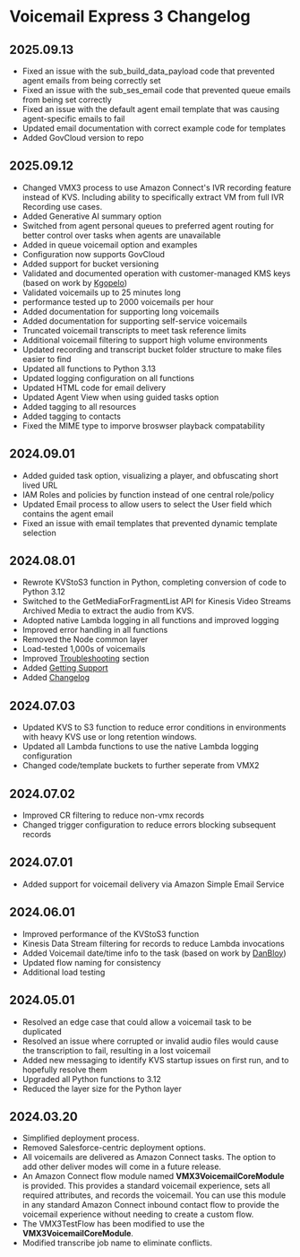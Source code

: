 # Voicemail Express 3 Changelog
## 2025.09.13
-  Fixed an issue with the sub_build_data_payload code that prevented agent emails from being correctly set
-  Fixed an issue with the sub_ses_email code that prevented queue emails from being set correctly
-  Fixed an issue with the default agent email template that was causing agent-specific emails to fail
-  Updated email documentation with correct example code for templates
-  Added GovCloud version to repo
## 2025.09.12
-  Changed VMX3 process to use Amazon Connect's IVR recording feature instead of KVS. Including ability to specifically extract VM from full IVR Recording use cases.
-  Added Generative AI summary option
-  Switched from agent personal queues to preferred agent routing for better control over tasks when agents are unavailable
-  Added in queue voicemail option and examples
-  Configuration now supports GovCloud
-  Added support for bucket versioning
-  Validated and documented operation with customer-managed KMS keys (based on work by [Kgopelo](https://github.com/kgopelom))
-  Validated voicemails up to 25 minutes long
-  performance tested up to 2000 voicemails per hour
-  Added documentation for supporting long voicemails
-  Added documentation for supporting self-service voicemails
-  Truncated voicemail transcripts to meet task reference limits
-  Additional voicemail filtering to support high volume environments
-  Updated recording and transcript bucket folder structure to make files easier to find
-  Updated all functions to Python 3.13
-  Updated logging configuration on all functions
-  Updated HTML code for email delivery
-  Updated Agent View when using guided tasks option
-  Added tagging to all resources
-  Added tagging to contacts
-  Fixed the MIME type to imporve broswser playback compatability

## 2024.09.01
-  Added guided task option, visualizing a player, and obfuscating short lived URL
-  IAM Roles and policies by function instead of one central role/policy
-  Updated Email process to allow users to select the User field which contains the agent email
-  Fixed an issue with email templates that prevented dynamic template selection

## 2024.08.01
-  Rewrote KVStoS3 function in Python, completing conversion of code to Python 3.12
-  Switched to the GetMediaForFragmentList API for Kinesis Video Streams Archived Media to extract the audio from KVS.
-  Adopted native Lambda logging in all functions and improved logging
-  Improved error handling in all functions
-  Removed the Node common layer
-  Load-tested 1,000s of voicemails
-  Improved [Troubleshooting](Docs/vmx_troubleshooting.md) section
-  Added [Getting Support](Docs/vmx_support.md)
-  Added [Changelog](Docs/vmx_changelog.md)

## 2024.07.03
-  Updated KVS to S3 function to reduce error conditions in environments with heavy KVS use or long retention windows.
-  Updated all Lambda functions to use the native Lambda logging configuration
-  Changed code/template buckets to further seperate from VMX2

## 2024.07.02
-  Improved CR filtering to reduce non-vmx records
-  Changed trigger configuration to reduce errors blocking subsequent records

## 2024.07.01
-  Added support for voicemail delivery via Amazon Simple Email Service

## 2024.06.01
-  Improved performance of the KVStoS3 function
-  Kinesis Data Stream filtering for records to reduce Lambda invocations
-  Added Voicemail date/time info to the task (based on work by [DanBloy](https://github.com/DanBloy))
-  Updated flow naming for consistency
-  Additional load testing

## 2024.05.01
-  Resolved an edge case that could allow a voicemail task to be duplicated
-  Resolved an issue where corrupted or invalid audio files would cause the transcription to fail, resulting in a lost voicemail
-  Added new messaging to identify KVS startup issues on first run, and to hopefully resolve them
-  Upgraded all Python functions to 3.12
-  Reduced the layer size for the Python layer

## 2024.03.20
-  Simplified deployment process.
-  Removed Salesforce-centric deployment options.
-  All voicemails are delivered as Amazon Connect tasks. The option to add other deliver modes will come in a future release. 
-  An Amazon Connect flow module named **VMX3VoicemailCoreModule** is provided. This provides a standard voicemail experience, sets all required attributes, and records the voicemail. You can use this module in any standard Amazon Connect inbound contact flow to provide the voicemail experience without needing to create a custom flow.
-  The VMX3TestFlow has been modified to use the **VMX3VoicemailCoreModule**.
-  Modified transcribe job name to eliminate conflicts.